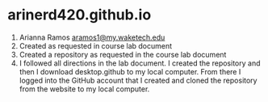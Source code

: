 # arinerd420.github.io
1. Arianna Ramos aramos1@my.waketech.edu
2. Created as requested in course lab document
3. Created a repository as requested in the course lab document
4. I followed all directions in the lab document. I created the repository and then I download desktop.github to my local computer. From there I logged into the GitHub account that I created and cloned the repository from the website to my local computer. 
